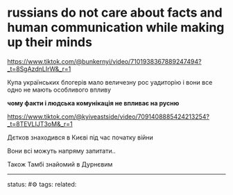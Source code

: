 # russians do not care about facts and human communication while making up their minds 
https://www.tiktok.com/@bunkernyi/video/7101938367889247494?_t=8SgAzdnLIrW&_r=1

Купа українських блогерів мало величезну рос уадиторію і вони все одно не мають особливого впливу

**чому факти і людська комунікація не впливає на русню**

https://www.tiktok.com/@kyiveastside/video/7091408885424213254?_t=8TEVLIJT3oM&_r=1

Дєтков знаходився в Києві під час початку війни

Вони всі можуть напряму запитати..

Також Тамбі знайомий в Дурнєвим

---
status: #⚙️ 
tags: 
related: 